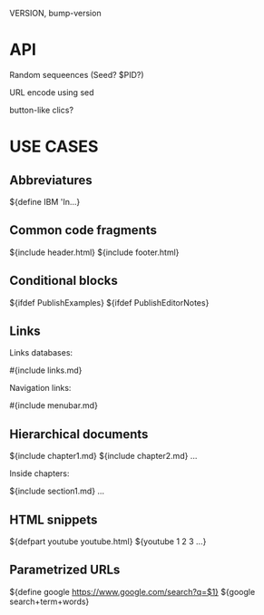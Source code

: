 
VERSION, bump-version

API
========================================================================

Random sequeences (Seed?  $PID?)

URL encode using sed

button-like clics?

USE CASES
========================================================================

Abbreviatures
-------------

${define IBM 'In...}

Common code fragments
---------------------

${include header.html}
${include footer.html}

Conditional blocks
------------------

${ifdef PublishExamples}
${ifdef PublishEditorNotes}

Links
-----

Links databases:

#{include links.md}

Navigation links:

#{include menubar.md}


Hierarchical documents
----------------------

${include chapter1.md}
${include chapter2.md}
...


Inside chapters:

${include section1.md}
...

HTML snippets
-------------

${defpart youtube youtube.html}
${youtube 1 2  3 ...}

Parametrized URLs
-----------------

${define google https://www.google.com/search?q=$1}
${google search+term+words}
